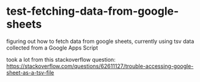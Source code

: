 # test-fetching-data-from-google-sheets
figuring out how to fetch data from google sheets, currently using tsv data collected from a Google Apps Script

took a lot from this stackoverflow question:
https://stackoverflow.com/questions/62611127/trouble-accessing-google-sheet-as-a-tsv-file
